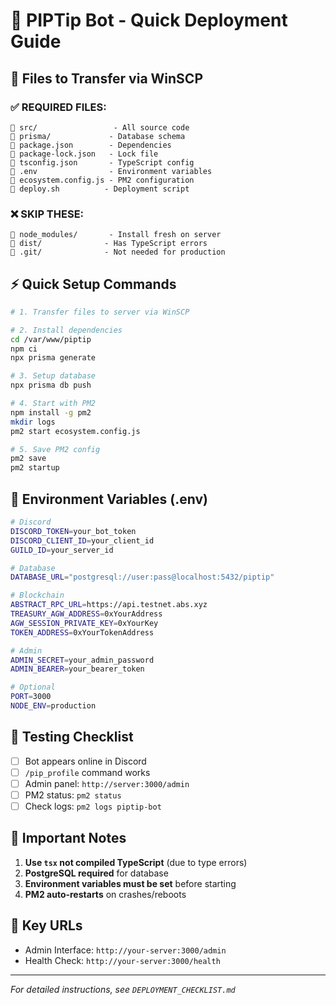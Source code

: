 # 🚀 PIPTip Bot - Quick Deployment Guide

## 📁 Files to Transfer via WinSCP

### ✅ REQUIRED FILES:
```
📁 src/                 - All source code
📁 prisma/             - Database schema
📄 package.json        - Dependencies
📄 package-lock.json   - Lock file
📄 tsconfig.json       - TypeScript config
📄 .env                - Environment variables
📄 ecosystem.config.js - PM2 configuration
📄 deploy.sh          - Deployment script
```

### ❌ SKIP THESE:
```
📁 node_modules/       - Install fresh on server
📁 dist/              - Has TypeScript errors
📁 .git/              - Not needed for production
```

## ⚡ Quick Setup Commands

```bash
# 1. Transfer files to server via WinSCP

# 2. Install dependencies
cd /var/www/piptip
npm ci
npx prisma generate

# 3. Setup database
npx prisma db push

# 4. Start with PM2
npm install -g pm2
mkdir logs
pm2 start ecosystem.config.js

# 5. Save PM2 config
pm2 save
pm2 startup
```

## 🔧 Environment Variables (.env)

```bash
# Discord
DISCORD_TOKEN=your_bot_token
DISCORD_CLIENT_ID=your_client_id
GUILD_ID=your_server_id

# Database
DATABASE_URL="postgresql://user:pass@localhost:5432/piptip"

# Blockchain
ABSTRACT_RPC_URL=https://api.testnet.abs.xyz
TREASURY_AGW_ADDRESS=0xYourAddress
AGW_SESSION_PRIVATE_KEY=0xYourKey
TOKEN_ADDRESS=0xYourTokenAddress

# Admin
ADMIN_SECRET=your_admin_password
ADMIN_BEARER=your_bearer_token

# Optional
PORT=3000
NODE_ENV=production
```

## 🎯 Testing Checklist

- [ ] Bot appears online in Discord
- [ ] `/pip_profile` command works
- [ ] Admin panel: `http://server:3000/admin`
- [ ] PM2 status: `pm2 status`
- [ ] Check logs: `pm2 logs piptip-bot`

## 🚨 Important Notes

1. **Use `tsx` not compiled TypeScript** (due to type errors)
2. **PostgreSQL required** for database
3. **Environment variables must be set** before starting
4. **PM2 auto-restarts** on crashes/reboots

## 🔗 Key URLs

- Admin Interface: `http://your-server:3000/admin`
- Health Check: `http://your-server:3000/health`

---

*For detailed instructions, see `DEPLOYMENT_CHECKLIST.md`*